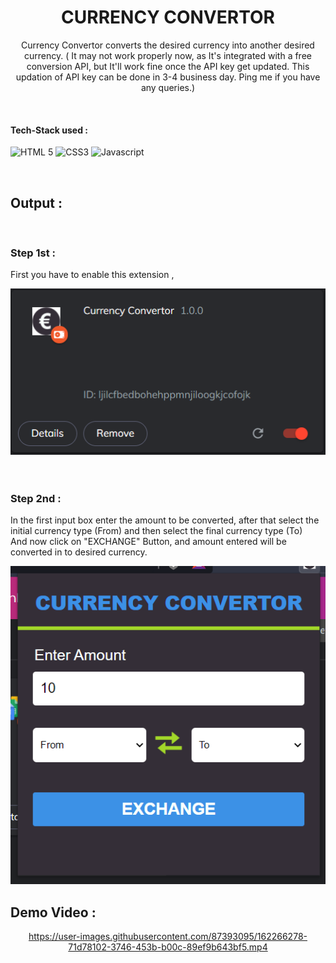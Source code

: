 <h1 align="center"> CURRENCY CONVERTOR </h1>

<!-- ---------------------------------------------------------------------------------------------------------------------- -->

<div align="center">
    
Currency Convertor converts the desired currency into another desired currency. ( It may not work properly now, as It's integrated with a free conversion API, but It'll work fine once the API key get updated. This updation of API key can be done in 3-4 business day. Ping me if you have any queries.)
  
  </div>

  <!-- ---------------------------------------------------------------------------------------------------------------------- -->

<br>

 #### Tech-Stack used :

  ![HTML 5](https://img.shields.io/badge/HTML5-E34F26?style=for-the-badge&logo=html5&logoColor=white)
  ![CSS3](https://img.shields.io/badge/CSS3-1572B6?style=for-the-badge&logo=css3&logoColor=white)
  ![Javascript](https://img.shields.io/badge/JavaScript-323330?style=for-the-badge&logo=javascript&logoColor=F7DF1E)


<br>
 <!-- ---------------------------------------------------------------------------------------------------------------------- -->

## Output :


<br>

### Step 1st :
First you have to enable this extension ,

<div align="center">

  <img src = "Images/enable.png" >

</div>
<br>

<br>

### Step 2nd :
In the first input box enter the amount to be converted, after that select the initial currency type (From) and then select the final currency type (To) <br>
And now click on "EXCHANGE" Button, and amount entered will be converted in to desired currency.


<div align="center">

  <img src = "Images/project.png" >

</div>

## Demo Video :
<div align="center">
    
https://user-images.githubusercontent.com/87393095/162266278-71d78102-3746-453b-b00c-89ef9b643bf5.mp4

</div>
<br>

<br>
